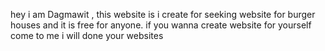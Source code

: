 hey i am Dagmawit , this website is i create for seeking website for burger houses and it is free for anyone.
if you wanna create website for yourself come to me i will done your websites
